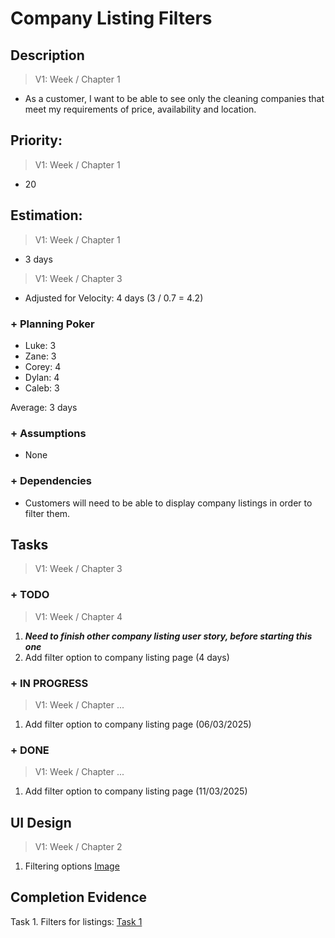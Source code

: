 # Company Listing Filters

## Description  

>   V1: Week / Chapter 1
- As a customer, I want to be able to see only the cleaning companies that meet my requirements of price, availability and location. 

## Priority:  
>   V1: Week / Chapter 1 
- 20

## Estimation:  

>   V1: Week / Chapter 1
- 3 days

>   V1: Week / Chapter 3
- Adjusted for Velocity: 4 days (3 / 0.7 = 4.2)
  
### + Planning Poker  
  
- Luke: 3
- Zane: 3
- Corey: 4
- Dylan: 4
- Caleb: 3

Average: 3 days

### + Assumptions  

- None

### + Dependencies

- Customers will need to be able to display company listings in order to filter them. 

## Tasks  
>   V1: Week / Chapter 3

### + TODO
>   V1: Week / Chapter 4
1. ***Need to finish other company listing user story, before starting this one***
2. Add filter option to company listing page (4 days)
### + IN PROGRESS
>   V1: Week / Chapter ...
1. Add filter option to company listing page (06/03/2025)
### + DONE
>   V1: Week / Chapter ...
1. Add filter option to company listing page (11/03/2025)

## UI Design  
>   V1: Week / Chapter 2

1. Filtering options [Image](/images/ui_design/Listings_Page_Wireframe.png)
## Completion Evidence 

Task 1. Filters for listings: [Task 1](/images/iteration1_completion_evidence/filters_evidence.png)

